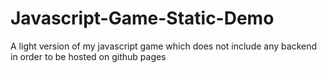 # Javascript-Game-Static-Demo
A light version of my javascript game which does not include any backend in order to be hosted on github pages
